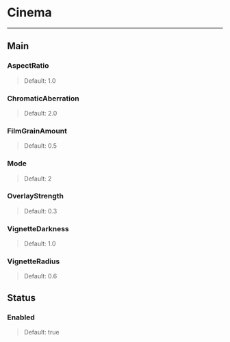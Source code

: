# Cinema

---

## Main

### AspectRatio

>Default: 1.0

### ChromaticAberration

>Default: 2.0

### FilmGrainAmount

>Default: 0.5

### Mode

>Default: 2

### OverlayStrength

>Default: 0.3

### VignetteDarkness

>Default: 1.0

### VignetteRadius

>Default: 0.6

## Status

### Enabled

>Default: true
